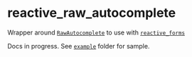 # reactive_raw_autocomplete

Wrapper around [`RawAutocomplete`](https://api.flutter.dev/flutter/widgets/RawAutocomplete-class.html) to use with [`reactive_forms`](https://pub.dev/packages/reactive_forms)

Docs in progress. See [`example`](https://github.com/artflutter/reactive_forms_widgets/tree/master/packages/reactive_raw_autocomplete/example) folder for sample.